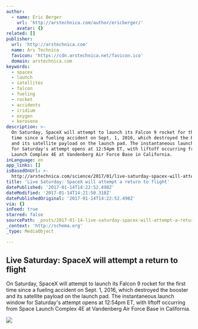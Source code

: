 ```yaml
---
author:
  - name: Eric Berger
    url: 'http://arstechnica.com/author/ericberger/'
    avatar: {}
related: []
publisher:
  url: 'http://arstechnica.com'
  name: Ars Technica
  favicon: 'https://cdn.arstechnica.net/favicon.ico'
  domain: arstechnica.com
keywords:
  - spacex
  - launch
  - satellites
  - falcon
  - fueling
  - rocket
  - accidents
  - iridium
  - oxygen
  - kerosene
description: >-
  On Saturday, SpaceX will attempt to launch its Falcon 9 rocket for the first
  time since a fueling accident on Sept. 1, 2016, which destroyed the booster
  and its satellite payload on the launch pad. The instantaneous launch window
  for Saturday's attempt opens at 12:54pm ET, with liftoff occurring from Space
  Launch Complex 4E at Vandenberg Air Force Base in California.
inLanguage: en
app_links: []
isBasedOnUrl: >-
  http://arstechnica.com/science/2017/01/live-saturday-spacex-will-attempt-a-return-to-flight/
title: 'Live Saturday: SpaceX will attempt a return to flight'
datePublished: '2017-01-14T14:22:52.498Z'
dateModified: '2017-01-14T14:21:50.318Z'
datePublishedOriginal: '2017-01-14T14:22:52.498Z'
via: {}
inFeed: true
starred: false
sourcePath: _posts/2017-01-14-live-saturday-spacex-will-attempt-a-return-to-flight.md
_context: 'http://schema.org'
_type: MediaObject

---
```

<article style=""><h1>Live Saturday: SpaceX will attempt a return to flight</h1><p>On Saturday, SpaceX will attempt to launch its Falcon 9 rocket for the first time since a fueling accident on Sept. 1, 2016, which destroyed the booster and its satellite payload on the launch pad. The instantaneous launch window for Saturday's attempt opens at 12:54pm ET, with liftoff occurring from Space Launch Complex 4E at Vandenberg Air Force Base in California.</p><img src="https://cdn.arstechnica.net/wp-content/uploads/2017/01/spacex-760x380.jpg" /></article>